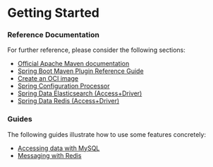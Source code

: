 # Getting Started

### Reference Documentation
For further reference, please consider the following sections:

* [Official Apache Maven documentation](https://maven.apache.org/guides/index.html)
* [Spring Boot Maven Plugin Reference Guide](https://docs.spring.io/spring-boot/docs/3.1.2/maven-plugin/reference/html/)
* [Create an OCI image](https://docs.spring.io/spring-boot/docs/3.1.2/maven-plugin/reference/html/#build-image)
* [Spring Configuration Processor](https://docs.spring.io/spring-boot/docs/3.1.2/reference/htmlsinge/index.html#appendix.configuration-metadata.annotation-processor)
* [Spring Data Elasticsearch (Access+Driver)](https://docs.spring.io/spring-boot/docs/3.1.2/reference/htmlsinge/index.html#data.nosql.elasticsearch)
* [Spring Data Redis (Access+Driver)](https://docs.spring.io/spring-boot/docs/3.1.2/reference/htmlsinge/index.html#data.nosql.redis)

### Guides
The following guides illustrate how to use some features concretely:

* [Accessing data with MySQL](https://spring.io/guides/gs/accessing-data-mysql/)
* [Messaging with Redis](https://spring.io/guides/gs/messaging-redis/)

